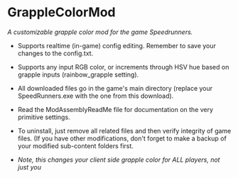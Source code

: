 # GrappleColorMod
*A customizable grapple color mod for the game Speedrunners.*

* Supports realtime (in-game) config editing. Remember to save your changes to the config.txt.

* Supports any input RGB color, or increments through HSV hue based on grapple inputs (rainbow_grapple setting).

* All downloaded files go in the game's main directory (replace your SpeedRunners.exe with the one from this download).

* Read the ModAssemblyReadMe file for documentation on the very primitive settings.

* To uninstall, just remove all related files and then verify integrity of game files. (If you have other modifications, don't forget to make a backup of your modified sub-content folders first.

* *Note, this changes your client side grapple color for ALL players, not just you*
